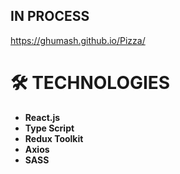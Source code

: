 ## IN PROCESS

https://ghumash.github.io/Pizza/

# 🛠 TECHNOLOGIES
- **React.js**
- **Type Script**
- **Redux Toolkit**
- **Axios**
- **SASS**
